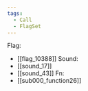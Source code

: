```yaml
---
tags:
  - Call
  - FlagSet
---
```

Flag:
- [[flag_10388]]
Sound:
- [[sound_17]]
- [[sound_43]]
Fn:
- [[sub000_function26]]
